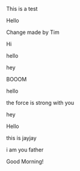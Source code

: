 This is a test

Hello

Change made by Tim

Hi

hello

hey


BOOOM

hello

the force is strong with you

hey

Hello

this is jayjay

i am you father

Good Morning!
